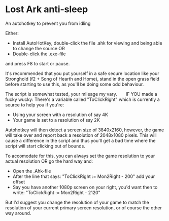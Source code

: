 # Lost Ark anti-sleep
An autohotkey to prevent you from idling

Either:
- Install AutoHotKey, double-click the file .ahk for viewing and being able to change the source OR
- Double-click the .exe-file

and press F8 to start or pause.

It's recommended that you put yourself in a safe secure location like your Stronghold (f2 + Song of Hearth and Home), stand in the open grass field before starting to use this, as you'll be doing some odd behaviour.

The script is somewhat tested, your mileage my vary.
 
 
 
IF YOU made a fucky wucky:
There's a variable called "ToClickRight" which is currently a source to help you if you're:
- Using your screen with a resolution of say 4K
- Your game is set to a resolution of say 2K

Autohotkey will then detect a screen size of 3840x2160, however, the game will take over and report back a resolution of 2048x1080 pixels.
This will cause a difference in the script and thus you'll get a bad time where the script will start clicking out of bounds.

To accomodate for this, you can always set the game resolution to your actual resolution OR go the hard way and:
- Open the .Ahk-file
- After the line that says: "ToClickRight := Mon2Right - 200" add your offset
- Say you have another 1080p screen on your right, you'd want then to write: "ToClickRight := Mon2Right - 2120"

But I'd suggest you change the resolution of your game to match the resolution of your current primary screen resolution, or of course the other way around.

